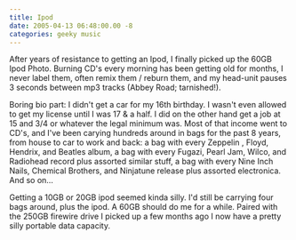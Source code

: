 ```yaml
---
title: Ipod
date: 2005-04-13 06:48:00.00 -8
categories: geeky music
---
```

After years of resistance to getting an Ipod, I finally picked up the 60GB Ipod Photo. Burning CD's every morning has been getting old for months, I never label them, often remix them / reburn them, and my head-unit pauses 3 seconds between mp3 tracks (Abbey Road; tarnished!).

Boring bio part: I didn't get a car for my 16th birthday. I wasn't even allowed to get my license until I was 17 & a half. I did on the other hand get a job at 15 and 3/4 or whatever the legal minimum was. Most of that income went to CD's, and I've been carying hundreds around in bags for the past 8 years, from house to car to work and back: a bag with every Zeppelin , Floyd, Hendrix, and Beatles album, a bag with every Fugazi, Pearl Jam, Wilco, and Radiohead record plus assorted similar stuff, a bag with every Nine Inch Nails, Chemical Brothers, and Ninjatune release plus assorted electronica. And so on…

Getting a 10GB or 20GB ipod seemed kinda silly. I'd still be carrying four bags around, plus the ipod. A 60GB should do me for a while. Paired with the 250GB firewire drive I picked up a few months ago I now have a pretty silly portable data capacity.
